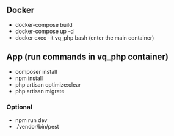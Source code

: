 ## Docker

- docker-compose build
- docker-compose up -d
- docker exec -it vq_php bash (enter the main container)

## App (run commands in vq_php container)
- composer install
- npm install
- php artisan optimize:clear
- php artisan migrate

### Optional
- npm run dev
- ./vendor/bin/pest
